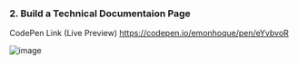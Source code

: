 ### 2. Build a Technical Documentaion Page

CodePen Link (Live Preview) https://codepen.io/emonhoque/pen/eYvbvoR

![image](https://user-images.githubusercontent.com/56671915/122030187-2326cf80-ce00-11eb-95c8-c20475635d72.png)
